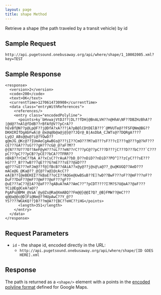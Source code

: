 ```yaml
---
layout: page
title: shape Method
---
```


Retrieve a shape (the path traveled by a transit vehicle) by id

## Sample Request

~~~
http://api.pugetsound.onebusaway.org/api/where/shape/1_10002005.xml?key=TEST
~~~

## Sample Response

    <response>
      <version>2</version>
      <code>200</code>
      <text>OK</text>
      <currentTime>1270614730908</currentTime>
      <data class="entryWithReferences">
        <references/>
        <entry class="encodedPolyline">
          <points>ky`bHvwajVtDJ??|DL??fDH|@BnALVH??n@HhA\NF??DBZHzBhA??|@d@??nAl@fDdB??rBfAf@V??pCrA??
    hEvBf@N??p@Lp@F??j@DfA?xA???|A?pB@lCDtDElB???`@MVUTe@??FSFQNm@BG??
    DKHIRIfDgAbFwA|@_@x@q@b@a@j@}@??JQr@_B|AsDbA_CJWTs@??DQRgA????Ly@J_ABs@@u@?i@?YOwD??
    g@mJG_@Kc@??IUmAeCgAwBGs@???iI??CmO???M?aO???sF???cI???q@???g@?kF???cE???oA???sG???gH???cG@_@?aF?M??
    @{N???U???O??AeF@yH???oL???eN??rC???pC@??pC???D???jC???D???bC???`C???pC???pC???pCB??pCE??bCA??TFRR??
    nBkB??rCmC??bA_A??xCsC??rAuA??bD_D??nDiD??nDiD??PO^]??zCyC???sE???kG???_B???wB???qE???G?mE???sE??@aD???
    q@???sE???eFJm@??f@]fBcB??dAiA??x@y@??j@s@\a@??_@u@KUGQ??AeD???mACe@G_@Ka@??_@{@??a@}@cAcC??
    eA{B??{@eBEKEI??kBaE??oCI??AQGe@UwBSuB??E]?wD??BwF???oF??@mF???oF??DuF??DoF??@mF??@mF??@oF???gF??
    @uE???aC??@}A??@aF???qABuA?mA??AmC??^?pCDT????I?M?S?U@aA??@aF???YCi@Eg@CeA?a@??
    PgAPs@BMH_@VaA`@y@Zs@Ra@XmABQ??Fm@@}@@I?Q?_@B}FMW??@mC???q@@a@@c@D]Fi@Ne@??HUpAwC??Y_@??
    YS????WGkKQ??}B???m@A??{BC??eHC??iHG</points>
          <length>351</length>
        </entry>
      </data>
    </response>

## Request Parameters

* `id` - the shape id, encoded directly in the URL:
    * `http://api.pugetsound.onebusaway.org/api/where/shape/[ID GOES HERE].xml`

## Response

The path is returned as a `<shape/>` element with a points in the [encoded polyline format](http://code.google.com/apis/maps/documentation/polylinealgorithm.html) defined for Google Maps.